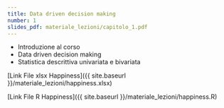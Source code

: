```yaml
---
title: Data driven decision making
number: 1
slides_pdf: materiale_lezioni/capitolo_1.pdf
---
```


- Introduzione al corso
- Data driven decision making
- Statistica descrittiva univariata e bivariata


[Link File xlsx Happiness]({{ site.baseurl }}/materiale_lezioni/happiness.xlsx)

[Link File R Happiness]({{ site.baseurl }}/materiale_lezioni/happiness.R)
